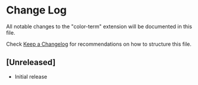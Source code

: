 # Change Log

All notable changes to the "color-term" extension will be documented in this file.

Check [Keep a Changelog](http://keepachangelog.com/) for recommendations on how to structure this file.

## [Unreleased]

- Initial release